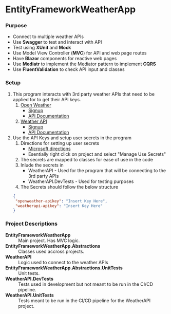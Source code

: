 # EntityFrameworkWeatherApp

### Purpose

- Connect to multiple weather APIs
- Use **Swagger** to test and interact with API
- Test using **XUnit** and **Mock**
- Use Model View Controller (**MVC**) for API and web page routes
- Have **Blazor** components for reactive web pages
- Use **Mediatr** to implement the Mediator pattern to implement **CQRS**
- Use **FluentValidation** to check API input and classes

### Setup

1. This program interacts with 3rd party weather APIs that need to be applied for to get their API keys.
   1. [Open Weather](https://openweathermap.org/)
      - [Signup](https://home.openweathermap.org/users/sign_up)
      - [API Documentation](https://openweathermap.org/current)
   2. [Weather API](https://www.weatherapi.com/)
      - [Signup](https://www.weatherapi.com/signup.aspx)
      - [API Documentation](https://www.weatherapi.com/docs/)
2. Use the API Keys and setup user secrets in the program
   1. Directions for setting up user secrets
      - [Microsoft directions](https://learn.microsoft.com/en-us/aspnet/core/security/app-secrets?view=aspnetcore-8.0&tabs=windows#manage-user-secrets-with-visual-studio)
      - Esentially right click on project and select "Manage Use Secrets"
   2. The secrets are mapped to classes for ease of use in the code
   3. Inlude the secrets in
      - WeatherAPI - Used for the program that will be connecting to the 3rd party APIs
      - WeatherAPI.DevTests - Used for testing purposes
   4. The Secrets should follow the below structure
   ```json
   {
   	"openweather-apikey": "Insert Key Here",
   	"weatherapi-apikey": "Insert Key Here"
   }
   ```

### Project Descriptions

<dl>
	<dt><b>EntityFrameworkWeatherApp</b></dt>
	<dd>Main project. Has MVC logic.</dd>
	<dt><b>EntityFrameworkWeatherApp.Abstractions</b></dt>
	<dd>Classes used accross projects.</dd>
	<dt><b>WeatherAPI</b></dt>
	<dd>Logic used to connect to the weather APIs</dd>
	<dt><b>EntityFrameworkWeatherApp.Abstractions.UnitTests</b></dt>
	<dd>Unit tests.</dd>
	<dt><b>WeatherAPI.DevTests</b></dt>
	<dd>Tests used in development but not meant to be run in the CI/CD pipeline.</dd>
	<dt><b>WeatherAPI.UnitTests</b></dt>
	<dd>Tests meant to be run in the CI/CD pipeline for the WeatherAPI project.</dd>
</dl>
